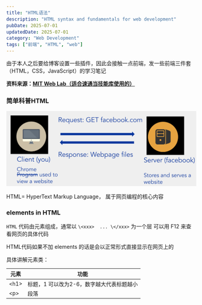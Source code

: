 ```yaml
---
title: "HTML语法"
description: "HTML syntax and fundamentals for web development"
pubDate: 2025-07-01
updatedDate: 2025-07-01
category: "Web Development"
tags: ["前端", "HTML", "web"]
---
```

由于本人之后要给博客设置一些插件，因此会接触一点前端，发一些前端三件套（HTML，CSS，JavaScript）的学习笔记

**资料来源：[MIT Web Lab（适合速通当技能库使用的）](https://weblab.mit.edu/schedule)**


### 简单科普HTML

![how websites work](../assets/images/Pasted%20image%2020250701161430.png)

HTML= HyperText Markup Language， 属于网页编程的核心内容

### elements in HTML

`HTML` 代码由元素组成，通常以 `\<xxx>  ... \</xxx>` 为一个层
可以用 <keyboard> F12</keyboard> 来查看网页的具体代码

HTML代码如果不加 elements 的话是会以正常形式直接显示在网页上的

具体讲解元素类：

| 元素    | 功能                      |
| ----- | ----------------------- |
| \<h1> | 标题，1 可以改为2-6，数字越大代表标题越小 |
| \<p>  | 段落                      |


